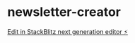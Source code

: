 # newsletter-creator

[Edit in StackBlitz next generation editor ⚡️](https://stackblitz.com/~/github.com/assembledadam/newsletter-creator)